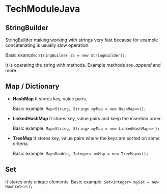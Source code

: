 # TechModuleJava

## StringBuilder
StringBuilder making working with strings very fast because for example concatenating is usually slow operation.

Basic example:
    `StringBuilder sb = new StringBuilder();`

It is operating the string with methods. Example methods are *.append* and more

## Map / Dictionary

* **HashMap**
    It stores key, value pairs.

    Basic example:
    `Map<String, String> myMap = new HashMap<>();`

* **LinkedHashMap**
    It stores key, value pairs and keep the insertion order.

    Basic example:
    `Map<String, String> myMap = new LinkedHashMap<>();`

* **TreeMap**
    It stores key, value pairs where the keys are sorted on some criteria.

    Basic example:
    `Map<Double, Integer> myMap = new TreeMap<>();`

## Set

It stores only unique elements.
    Basic example:
    `Set<Integer> mySet = new HashSet<>();`
